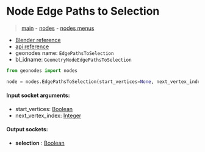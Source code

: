 # Node Edge Paths to Selection

> [main](../structure.md) - [nodes](nodes.md) - [nodes menus](nodes_menus.md)

- [Blender reference](https://docs.blender.org/manual/en/latest/modeling/geometry_nodes/mesh/edge_paths_to_selection.html)
- [api reference](https://docs.blender.org/api/current/bpy.types.GeometryNodeEdgePathsToSelection.html)
- geonodes name: `EdgePathsToSelection`
- bl_idname: `GeometryNodeEdgePathsToSelection`

```python
from geonodes import nodes

node = nodes.EdgePathsToSelection(start_vertices=None, next_vertex_index=None)
```

#### Input socket arguments:

- start_vertices: [Boolean](Boolean.md)
- next_vertex_index: [Integer](Integer.md)

#### Output sockets:

- **selection** : [Boolean](Boolean.md)

